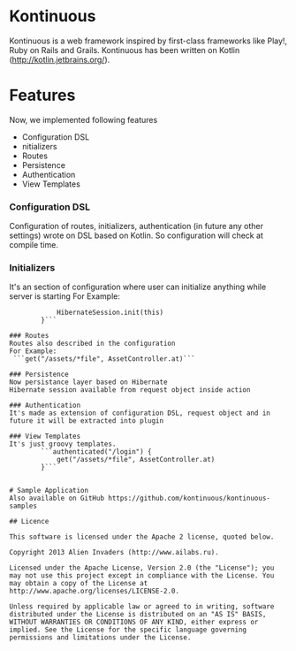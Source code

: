 Kontinuous
===============

Kontinuous is a web framework inspired by first-class frameworks like Play!, Ruby on Rails and Grails.
Kontinuous has been written on Kotlin (http://kotlin.jetbrains.org/).

# Features

Now, we implemented following features

* Configuration DSL
* nitializers
* Routes
* Persistence
* Authentication
* View Templates

### Configuration DSL
Configuration of routes, initializers, authentication (in future any other settings) wrote on DSL based on Kotlin. So configuration will check at compile time.

### Initializers
It's an section of configuration where user can initialize anything while server is starting
For Example:
```initialize {
            HibernateSession.init(this)
        }```

### Routes
Routes also described in the configuration
For Example:
 ```get("/assets/*file", AssetController.at)```

### Persistence
Now persistance layer based on Hibernate
Hibernate session available from request object inside action

### Authentication
It's made as extension of configuration DSL, request object and in future it will be extracted into plugin

### View Templates
It's just groovy templates.
        ```authenticated("/login") {
            get("/assets/*file", AssetController.at)
        }```


# Sample Application
Also available on GitHub https://github.com/kontinuous/kontinuous-samples

## Licence

This software is licensed under the Apache 2 license, quoted below.

Copyright 2013 Alien Invaders (http://www.ailabs.ru).

Licensed under the Apache License, Version 2.0 (the "License"); you may not use this project except in compliance with the License. You may obtain a copy of the License at http://www.apache.org/licenses/LICENSE-2.0.

Unless required by applicable law or agreed to in writing, software distributed under the License is distributed on an "AS IS" BASIS, WITHOUT WARRANTIES OR CONDITIONS OF ANY KIND, either express or implied. See the License for the specific language governing permissions and limitations under the License.
